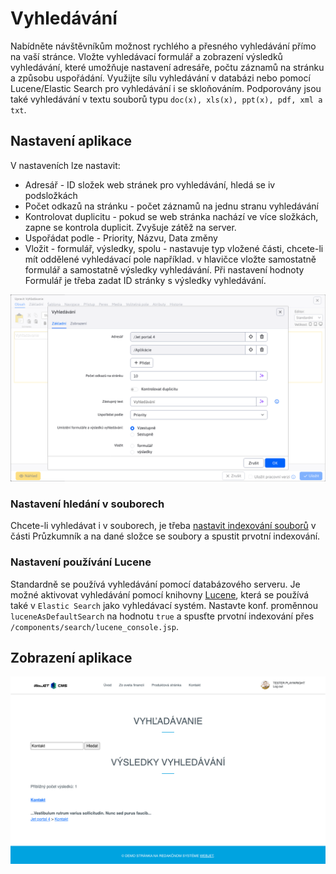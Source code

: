 # Vyhledávání

Nabídněte návštěvníkům možnost rychlého a přesného vyhledávání přímo na vaší stránce. Vložte vyhledávací formulář a zobrazení výsledků vyhledávání, které umožňuje nastavení adresáře, počtu záznamů na stránku a způsobu uspořádání. Využijte sílu vyhledávání v databázi nebo pomocí Lucene/Elastic Search pro vyhledávání i se skloňováním. Podporovány jsou také vyhledávání v textu souborů typu `doc(x), xls(x), ppt(x), pdf, xml a txt`.

## Nastavení aplikace

V nastaveních lze nastavit:
- Adresář - ID složek web stránek pro vyhledávání, hledá se iv podsložkách
- Počet odkazů na stránku - počet záznamů na jednu stranu vyhledávání
- Kontrolovat duplicitu - pokud se web stránka nachází ve více složkách, zapne se kontrola duplicit. Zvyšuje zátěž na server.
- Uspořádat podle - Priority, Názvu, Data změny
- Vložit - formulář, výsledky, spolu - nastavuje typ vložené části, chcete-li mít oddělené vyhledávací pole například. v hlavičce vložte samostatně formulář a samostatně výsledky vyhledávání. Při nastavení hodnoty Formulář je třeba zadat ID stránky s výsledky vyhledávání.

![](editor.png)

### Nastavení hledání v souborech

Chcete-li vyhledávat i v souborech, je třeba [nastavit indexování souborů](../../files/fbrowser/folder-settings/README.md#indexování) v části Průzkumník a na dané složce se soubory a spustit prvotní indexování.

### Nastavení používání Lucene

Standardně se používá vyhledávání pomocí databázového serveru. Je možné aktivovat vyhledávání pomocí knihovny [Lucene](https://lucene.apache.org/), která se používá také v `Elastic Search` jako vyhledávací systém. Nastavte konf. proměnnou `luceneAsDefaultSearch` na hodnotu `true` a spusťte prvotní indexování přes `/components/search/lucene_console.jsp`.

## Zobrazení aplikace

![](search.png)
